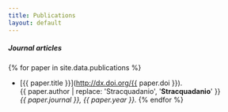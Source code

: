 ```yaml
---
title: Publications
layout: default
---
```


##### Journal articles

{% for paper in site.data.publications %}
*  [{{ paper.title }}](http://dx.doi.org/{{ paper.doi }}).  
   {{ paper.author | replace: 'Stracquadanio', '**Stracquadanio**' }}  
   *{{ paper.journal }}, {{ paper.year }}.*
{% endfor %}
